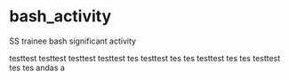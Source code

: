 # bash_activity
SS trainee bash significant activity

testtest
testtest
testtest
testtest
tes
testtest
tes
tes
testtest
tes
tes
testtest
tes
tes
andas
a
